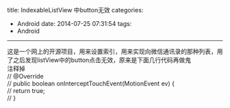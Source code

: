 title: IndexableListView 中button无效
categories:
  - Android
date: 2014-07-25 07:31:54
tags:
  - Android
---

<div>这是一个网上的开源项目，用来设置索引，用来实现向微信通讯录的那种列表，用了之后发现listView中的button点击无效，原来是下面几行代码再做鬼</div>
<div>注释掉</div>
<div>// @Override</div>
<div>// public boolean onInterceptTouchEvent(MotionEvent ev) {</div>
<div>// return true;</div>
<div>// }</div>